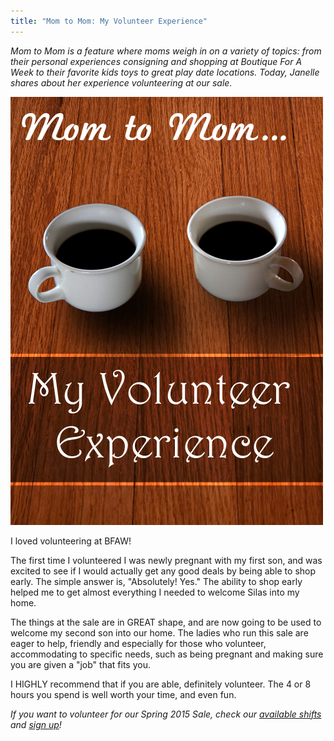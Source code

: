```yaml
---
title: "Mom to Mom: My Volunteer Experience"
---
```


_Mom to Mom is a feature where moms weigh in on a variety of topics: from their personal experiences consigning and shopping at Boutique For A Week to their favorite kids toys to great play date locations. Today, Janelle shares about her experience volunteering at our sale._

![](/img/blog/M2M_Volunteer-Experience1.png)

I loved volunteering at BFAW!

The first time I volunteered I was newly pregnant with my first son, and was excited to see if I would actually get any good deals by being able to shop early. The simple answer is, "Absolutely! Yes." The ability to shop early helped me to get almost everything I needed to welcome Silas into my home.

The things at the sale are in GREAT shape, and are now going to be used to welcome my second son into our home. The ladies who run this sale are eager to help, friendly and especially for those who volunteer, accommodating to specific needs, such as being pregnant and making sure you are given a "job" that fits you.

I HIGHLY recommend that if you are able, definitely volunteer. The 4 or 8 hours you spend is well worth your time, and even fun.

_If you want to volunteer for our Spring 2015 Sale, check our [available shifts](http://www.mysalemanager.net/wrk_readonlyworkshifts.aspx?partnercode=BFAW) and [sign up](http://www.mysalemanager.net/wrk_workerlogin.aspx)!_
